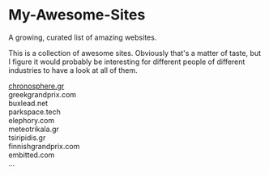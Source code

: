 # My-Awesome-Sites
A growing, curated list of amazing websites.

This is a collection of awesome sites. 
Obviously that's a matter of taste, but I figure it would probably be interesting for different people of different industries to have 
a look at all of them.


<a href="http://chronosphere.gr" target="_blank">chronosphere.gr</a> <br>
greekgrandprix.com <br>
buxlead.net <br>
parkspace.tech <br>
elephory.com <br>
meteotrikala.gr <br>
tsiripidis.gr <br>
finnishgrandprix.com <br>
embitted.com <br>
...
